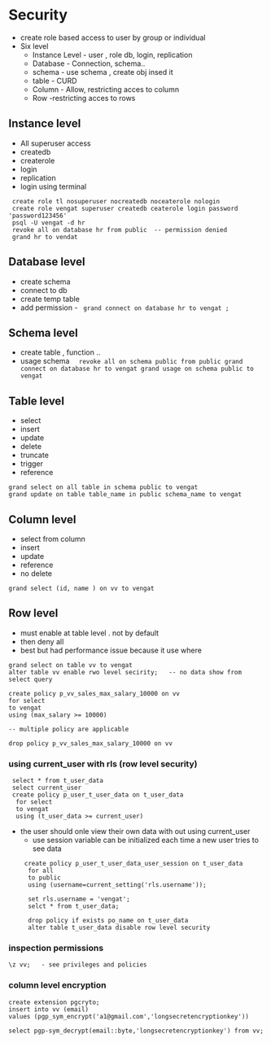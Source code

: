 # Security
- create role based access to user by group or individual
- Six level
  - Instance Level - user , role db, login, replication
  - Database - Connection, schema..
  - schema - use schema , create obj insed it
  - table - CURD
  - Column - Allow, restricting acces to column
  - Row  -restricting acces to rows
## Instance level
- All superuser access
- createdb
- createrole
- login
- replication
- login using terminal
```
 create role tl nosuperuser nocreatedb noceaterole nologin
 create role vengat superuser createdb ceaterole login password 'password123456'
 psql -U vengat -d hr
 revoke all on database hr from public  -- permission denied
 grand hr to vendat
```
## Database level
- create schema
- connect to db
- create temp table
- add permission -
` grand connect on database hr to vengat ;` 

## Schema level
- create table , function ..
- usage schema
` 
  revoke all on schema public from public
  grand connect on database hr to vengat
  grand usage on schema public to vengat`

## Table level
- select
- insert
- update
- delete
- truncate
- trigger
- reference
```
grand select on all table in schema public to vengat
grand update on table table_name in public schema_name to vengat
```
## Column level
- select from column
- insert
- update
- reference
- no delete
```
grand select (id, name ) on vv to vengat
```
## Row level 
- must enable at table level . not by default
- then deny all
- best but had performance issue because it use where 
```
grand select on table vv to vengat
alter table vv enable rwo level secirity;   -- no data show from select query

create policy p_vv_sales_max_salary_10000 on vv
for select
to vengat
using (max_salary >= 10000)

-- multiple policy are applicable

drop policy p_vv_sales_max_salary_10000 on vv
```

### using current_user with rls (row level security)
``` grand select on table t_user_data to public
 select * from t_user_data
 select current_user
 create policy p_user_t_user_data on t_user_data
  for select
  to vengat
  using (t_user_data >= current_user)
```
- the user should onle view their own data with out using current_user
  - use session variable can be initialized each time a new user tries to see data
  ```
   create policy p_user_t_user_data_user_session on t_user_data
    for all 
    to public
    using (username=current_setting('rls.username'));

    set rls.username = 'vengat';
    selct * from t_user_data;

    drop policy if exists po_name on t_user_data
    alter table t_user_data disable row level security
  ```
### inspection permissions
```
\z vv;   - see privileges and policies
```
### column level encryption
```
create extension pgcryto;
insert into vv (email)
values (pgp_sym_encrypt('a1@gmail.com','longsecretencryptionkey'))

select pgp-sym_decrypt(email::byte,'longsecretencryptionkey') from vv;
```
  
